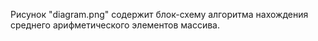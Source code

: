 Рисунок "diagram.png" содержит блок-схему алгоритма нахождения среднего арифметического элементов массива.